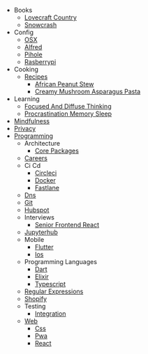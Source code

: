   - Books
    - [Lovecraft Country](./books/Lovecraft-Country.md)
    - [Snowcrash](./books/Snowcrash.md)
  - Config
    - [OSX](./config/OSX.md)
    - [Alfred](./config/alfred.md)
    - [Pihole](./config/pihole.md)
    - [Rasberrypi](./config/rasberrypi.md)
  - Cooking
    - [Recipes](./cooking/recipes/README.md)
      - [African Peanut Stew](./cooking/recipes/african-peanut-stew.md)
      - [Creamy Mushroom Asparagus Pasta](./cooking/recipes/creamy-mushroom-asparagus-pasta.md)
  - Learning
    - [Focused And Diffuse Thinking](./learning/focused-and-diffuse-thinking.md)
    - [Procrastination Memory Sleep](./learning/procrastination-memory-sleep.md)
  - [Mindfulness](./mindfulness.md)
  - [Privacy](./privacy.md)
  - [Programming](./programming/README.md)
    - Architecture
      - [Core Packages](./programming/architecture/core-packages.md)
    - [Careers](./programming/careers.md)
    - Ci Cd
      - [Circleci](./programming/ci-cd/circleci.md)
      - [Docker](./programming/ci-cd/docker.md)
      - [Fastlane](./programming/ci-cd/fastlane.md)
    - [Dns](./programming/dns.md)
    - [Git](./programming/git.md)
    - [Hubspot](./programming/hubspot.md)
    - Interviews
      - [Senior Frontend React](./programming/interviews/senior-frontend-react.md)
    - [Jupyterhub](./programming/jupyterhub.md)
    - Mobile
      - [Flutter](./programming/mobile/Flutter.md)
      - [Ios](./programming/mobile/ios.md)
    - Programming Languages
      - [Dart](./programming/programming-languages/dart.md)
      - [Elixir](./programming/programming-languages/elixir.md)
      - [Typescript](./programming/programming-languages/typescript.md)
    - [Regular Expressions](./programming/regular-expressions.md)
    - [Shopify](./programming/shopify.md)
    - Testing
      - [Integration](./programming/testing/integration.md)
    - [Web](./programming/web/README.md)
      - [Css](./programming/web/css.md)
      - [Pwa](./programming/web/pwa.md)
      - [React](./programming/web/react.md)
